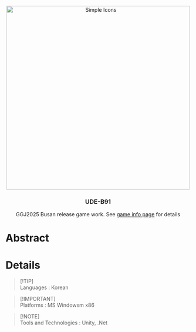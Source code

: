 <p align="center">
  <img src="https://github.com/user-attachments/assets/b76d4475-df69-47a0-9fac-2effe06e793e" alt="Simple Icons" width=500>
  <h3 align="center">UDE-B91</h3>
  <p align="center">
    GGJ2025 Busan release game work. See <a href="https://github.com/HyunsuYu/Project-UDE-B91/releases" target="_blank">game info page</a> for details
  </p>
</p>

# Abstract


# Details
> [!TIP]\
> Languages : Korean

> [!IMPORTANT]\
> Platforms : MS Windowsm x86

> [!NOTE]\
> Tools and Technologies : Unity, .Net